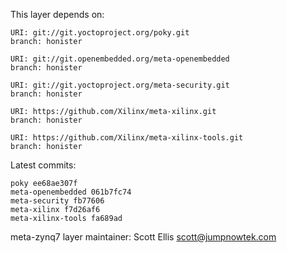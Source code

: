 This layer depends on:

    URI: git://git.yoctoproject.org/poky.git
    branch: honister

    URI: git://git.openembedded.org/meta-openembedded
    branch: honister

    URI: git://git.yoctoproject.org/meta-security.git
    branch: honister

    URI: https://github.com/Xilinx/meta-xilinx.git
    branch: honister

    URI: https://github.com/Xilinx/meta-xilinx-tools.git
    branch: honister

Latest commits:

    poky ee68ae307f
    meta-openembedded 061b7fc74
    meta-security fb77606
    meta-xilinx f7d26af6
    meta-xilinx-tools fa689ad

meta-zynq7 layer maintainer: Scott Ellis <scott@jumpnowtek.com>
